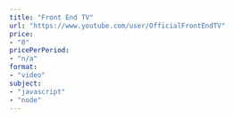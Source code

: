 ```yaml
---
title: "Front End TV"
url: "https://www.youtube.com/user/OfficialFrontEndTV"
price: 
- "0"
pricePerPeriod: 
- "n/a"
format: 
- "video"
subject: 
- "javascript"
- "node"
---
```

